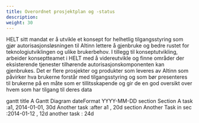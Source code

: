 ```yaml
---
title: Overordnet prosjektplan og -status
description: 
weight: 30
---
```


HELT sitt mandat er å utvikle et konsept for helhetlig tilgangsstyring som gjør autorisasjonsløsningen til Altinn lettere å gjenbruke og bedre rustet for teknologiutviklingen og ulike brukerbehov. I tillegg til konseptutvikling, arbeider konseptteamet i HELT med å videreutvikle og finne områder der eksisterende tjenester tilhørende autorisasjonskomponenten kan gjenbrukes. Det er flere prosjekter og produkter som leveres av Altinn som påvirker hva brukerne forstår med tilgangsstyring og som bør presenteres til brukerne på en måte som er tillitsskapende og gir de en god oversikt over hvem som har tilgang til deres data

<div class="mermaid">
gantt
  title A Gantt Diagram
  dateFormat  YYYY-MM-DD
  section Section
  A task           :a1, 2014-01-01, 30d
  Another task     :after a1  , 20d
  section Another
  Task in sec      :2014-01-12  , 12d
  another task      : 24d
</div>